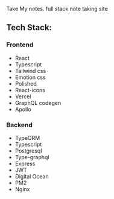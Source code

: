 
Take My notes. full stack note taking site 

## Tech Stack: 

### Frontend 

* React
* Typescript 
* Tailwind css 
* Emotion css 
* Polished 
* React-icons
* Vercel 
* GraphQL codegen 
* Apollo 

### Backend 
* TypeORM 
* Typescript 
* Postgresql 
* Type-graphql 
* Express
* JWT
* Digital Ocean
* PM2 
* Nginx
